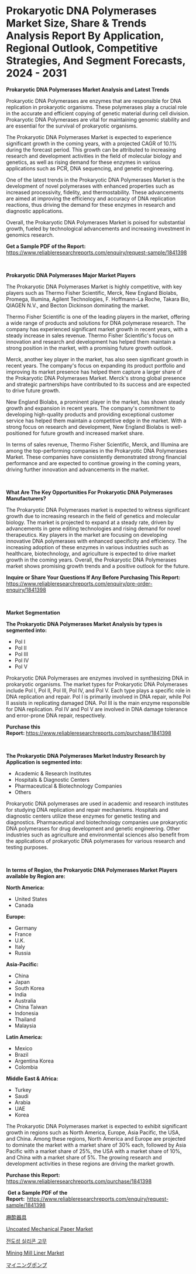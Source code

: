 <p><h1>Prokaryotic DNA Polymerases Market Size, Share & Trends Analysis Report By Application, Regional Outlook, Competitive Strategies, And Segment Forecasts, 2024 - 2031</h1></p><p><strong>Prokaryotic DNA Polymerases Market Analysis and Latest Trends</strong></p>
<p><p>Prokaryotic DNA Polymerases are enzymes that are responsible for DNA replication in prokaryotic organisms. These polymerases play a crucial role in the accurate and efficient copying of genetic material during cell division. Prokaryotic DNA Polymerases are vital for maintaining genomic stability and are essential for the survival of prokaryotic organisms.</p><p>The Prokaryotic DNA Polymerases Market is expected to experience significant growth in the coming years, with a projected CAGR of 10.1% during the forecast period. This growth can be attributed to increasing research and development activities in the field of molecular biology and genetics, as well as rising demand for these enzymes in various applications such as PCR, DNA sequencing, and genetic engineering.</p><p>One of the latest trends in the Prokaryotic DNA Polymerases Market is the development of novel polymerases with enhanced properties such as increased processivity, fidelity, and thermostability. These advancements are aimed at improving the efficiency and accuracy of DNA replication reactions, thus driving the demand for these enzymes in research and diagnostic applications.</p><p>Overall, the Prokaryotic DNA Polymerases Market is poised for substantial growth, fueled by technological advancements and increasing investment in genomics research.</p></p>
<p><strong>Get a Sample PDF of the Report:&nbsp;</strong> <a href="https://www.reliableresearchreports.com/enquiry/request-sample/1841398">https://www.reliableresearchreports.com/enquiry/request-sample/1841398</a></p>
<p>&nbsp;</p>
<p><strong>Prokaryotic DNA Polymerases Major Market Players</strong></p>
<p><p>The Prokaryotic DNA Polymerases Market is highly competitive, with key players such as Thermo Fisher Scientific, Merck, New England Biolabs, Promega, Illumina, Agilent Technologies, F. Hoffmann-La Roche, Takara Bio, QIAGEN N.V., and Becton Dickinson dominating the market. </p><p>Thermo Fisher Scientific is one of the leading players in the market, offering a wide range of products and solutions for DNA polymerase research. The company has experienced significant market growth in recent years, with a steady increase in sales revenue. Thermo Fisher Scientific's focus on innovation and research and development has helped them maintain a strong position in the market, with a promising future growth outlook.</p><p>Merck, another key player in the market, has also seen significant growth in recent years. The company's focus on expanding its product portfolio and improving its market presence has helped them capture a larger share of the Prokaryotic DNA Polymerases Market. Merck's strong global presence and strategic partnerships have contributed to its success and are expected to drive future growth.</p><p>New England Biolabs, a prominent player in the market, has shown steady growth and expansion in recent years. The company's commitment to developing high-quality products and providing exceptional customer service has helped them maintain a competitive edge in the market. With a strong focus on research and development, New England Biolabs is well-positioned for future growth and increased market share.</p><p>In terms of sales revenue, Thermo Fisher Scientific, Merck, and Illumina are among the top-performing companies in the Prokaryotic DNA Polymerases Market. These companies have consistently demonstrated strong financial performance and are expected to continue growing in the coming years, driving further innovation and advancements in the market.</p></p>
<p>&nbsp;</p>
<p><strong>What Are The Key Opportunities For Prokaryotic DNA Polymerases Manufacturers?</strong></p>
<p><p>The Prokaryotic DNA Polymerases market is expected to witness significant growth due to increasing research in the field of genetics and molecular biology. The market is projected to expand at a steady rate, driven by advancements in gene editing technologies and rising demand for novel therapeutics. Key players in the market are focusing on developing innovative DNA polymerases with enhanced specificity and efficiency. The increasing adoption of these enzymes in various industries such as healthcare, biotechnology, and agriculture is expected to drive market growth in the coming years. Overall, the Prokaryotic DNA Polymerases market shows promising growth trends and a positive outlook for the future.</p></p>
<p><strong>Inquire or Share Your Questions If Any Before Purchasing This Report:</strong> <a href="https://www.reliableresearchreports.com/enquiry/pre-order-enquiry/1841398">https://www.reliableresearchreports.com/enquiry/pre-order-enquiry/1841398</a></p>
<p>&nbsp;</p>
<p><strong>Market Segmentation</strong></p>
<p><strong>The Prokaryotic DNA Polymerases Market Analysis by types is segmented into:</strong></p>
<p><ul><li>Pol I</li><li>Pol II</li><li>Pol III</li><li>Pol IV</li><li>Pol V</li></ul></p>
<p><p>Prokaryotic DNA Polymerases are enzymes involved in synthesizing DNA in prokaryotic organisms. The market types for Prokaryotic DNA Polymerases include Pol I, Pol II, Pol III, Pol IV, and Pol V. Each type plays a specific role in DNA replication and repair. Pol I is primarily involved in DNA repair, while Pol II assists in replicating damaged DNA. Pol III is the main enzyme responsible for DNA replication. Pol IV and Pol V are involved in DNA damage tolerance and error-prone DNA repair, respectively.</p></p>
<p><strong>Purchase this Report:&nbsp;</strong><a href="https://www.reliableresearchreports.com/purchase/1841398">https://www.reliableresearchreports.com/purchase/1841398</a></p>
<p>&nbsp;</p>
<p><strong>The Prokaryotic DNA Polymerases Market Industry Research by Application is segmented into:</strong></p>
<p><ul><li>Academic & Research Institutes</li><li>Hospitals & Diagnostic Centers</li><li>Pharmaceutical & Biotechnology Companies</li><li>Others</li></ul></p>
<p><p>Prokaryotic DNA polymerases are used in academic and research institutes for studying DNA replication and repair mechanisms. Hospitals and diagnostic centers utilize these enzymes for genetic testing and diagnostics. Pharmaceutical and biotechnology companies use prokaryotic DNA polymerases for drug development and genetic engineering. Other industries such as agriculture and environmental sciences also benefit from the applications of prokaryotic DNA polymerases for various research and testing purposes.</p></p>
<p>&nbsp;</p>
<p><strong>In terms of Region, the Prokaryotic DNA Polymerases Market Players available by Region are:</strong></p>
<p>
    <p> <strong> North America: </strong>
        <ul>
            <li>United States</li>
            <li>Canada</li>
        </ul>
        </p> 
    <p> <strong> Europe: </strong>
        <ul>
            <li>Germany</li>
            <li>France</li>
            <li>U.K.</li>
            <li>Italy</li>
            <li>Russia</li>
        </ul>
        </p> 
    <p> <strong> Asia-Pacific: </strong>
        <ul>
            <li>China</li>
            <li>Japan</li>
            <li>South Korea</li>
            <li>India</li>
            <li>Australia</li>
            <li>China Taiwan</li>
            <li>Indonesia</li>
            <li>Thailand</li>
            <li>Malaysia</li>
        </ul>
        </p> 
    <p> <strong> Latin America: </strong>
        <ul>
            <li>Mexico</li>
            <li>Brazil</li>
            <li>Argentina Korea</li>
            <li>Colombia</li>
        </ul>
        </p> 
    <p> <strong> Middle East & Africa: </strong>
        <ul>
            <li>Turkey</li>
            <li>Saudi</li>
            <li>Arabia</li>
            <li>UAE</li>
            <li>Korea</li>
        </ul>
    </p>
    </p>
<p><p>The Prokaryotic DNA Polymerases market is expected to exhibit significant growth in regions such as North America, Europe, Asia Pacific, the USA, and China. Among these regions, North America and Europe are projected to dominate the market with a market share of 30% each, followed by Asia Pacific with a market share of 25%, the USA with a market share of 10%, and China with a market share of 5%. The growing research and development activities in these regions are driving the market growth.</p></p>
<p><strong>Purchase this Report: </strong><a href="https://www.reliableresearchreports.com/purchase/1841398">https://www.reliableresearchreports.com/purchase/1841398</a></p>
<p>&nbsp;<strong>Get a Sample PDF of the Report:&nbsp;&nbsp;</strong><a href="https://www.reliableresearchreports.com/enquiry/request-sample/1841398">https://www.reliableresearchreports.com/enquiry/request-sample/1841398</a></p>
<p><strong></strong></p>
<p><p><a href="https://medium.com/@kaydenjohns1964/%E9%BA%BB%E9%85%94%E8%A3%85%E7%BD%AE%E5%B8%82%E5%A0%B4%E8%AA%BF%E6%9F%BB%E3%83%AC%E3%83%9D%E3%83%BC%E3%83%88-%E3%81%9D%E3%81%AE%E6%AD%B4%E5%8F%B2%E3%81%A82024%E5%B9%B4%E3%81%8B%E3%82%892031%E5%B9%B4%E3%81%BE%E3%81%A7%E3%81%AE%E4%BA%88%E6%B8%AC-0525190b1068">麻酔器具</a></p><p><a href="https://github.com/jsmusil/Market-Research-Report-List-2/blob/main/uncoated-mechanical-paper-market.md">Uncoated Mechanical Paper Market</a></p><p><a href="https://medium.com/@cute_priencsss/%EC%A0%84%EB%8F%84%EC%84%B1-%EC%8B%A4%EB%A6%AC%EC%BD%98-%EA%B3%A0%EB%AC%B4-%EC%8B%9C%EC%9E%A5-%EC%A1%B0%EC%82%AC-%EB%B3%B4%EA%B3%A0%EC%84%9C-2024%EB%85%84%EB%B6%80%ED%84%B0-2031%EB%85%84%EA%B9%8C%EC%A7%80%EC%9D%98-%EC%97%AD%EC%82%AC-%EB%B0%8F-%EC%98%88%EC%B8%A1translated-to-korean-%EC%A0%84%EB%8F%84%EC%84%B1-%EC%8B%A4%EB%A6%AC%EC%BD%98-%EA%B3%A0%EB%AC%B4-%EC%8B%9C%EC%9E%A5-%EC%A1%B0%EC%82%AC-%EB%B3%B4%EA%B3%A0%EC%84%9C-2024%EB%85%84%EB%B6%80%ED%84%B0-7091c706c117">전도성 실리콘 고무</a></p><p><a href="https://github.com/bmorecock/Market-Research-Report-List-2/blob/main/mining-mill-liner-market.md">Mining Mill Liner Market</a></p><p><a href="https://medium.com/@alyle7648/%E3%83%9E%E3%82%A4%E3%83%8B%E3%83%B3%E3%82%B0%E3%83%9D%E3%83%B3%E3%83%97%E5%B8%82%E5%A0%B4%E3%81%AE%E8%A6%8F%E6%A8%A1%E3%81%AF-%E3%82%B0%E3%83%AD%E3%83%BC%E3%83%90%E3%83%AB%E7%94%A3%E6%A5%AD%E3%81%A7%E6%9C%80%E9%81%A9%E3%81%AA%E3%83%9E%E3%83%BC%E3%82%B1%E3%83%86%E3%82%A3%E3%83%B3%E3%82%B0%E3%83%81%E3%83%A3%E3%83%8D%E3%83%AB%E3%82%92%E6%98%8E%E3%82%89%E3%81%8B%E3%81%AB%E3%81%97%E3%81%BE%E3%81%99-954ea04adc8a">マイニングポンプ</a></p></p>